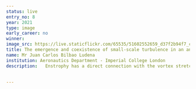 ```yaml
---
status: live
entry_no: 8
year: 2021
type: image
early_career: no 
winner: 
image_src: https://live.staticflickr.com/65535/51602552659_d37f2b94f7_c_d.jpg
title: The emergence and coexistence of small-scale turbulence in an anisotropic and inhomogeneous flow
name: Mr Juan Carlos Bilbao Ludena
institution: Aeronautics Department - Imperial College London
description:   Enstrophy has a direct connection with the vortex stretching process that takes part during the energy cascade process and where dissipation finally occurs in turbulent flows. This quantity has been investigated mainly in Homogeneous Isotropic Turbulence flows. The two pictures represent the spatial topological evolution of the transport of fluctuating enstrophy by turbulent fluctuations (pink contour with a value of 650) immersed around the largest scales possible in the present anisotropic flow (represented by the Q-criterion value of 2) and enables to see exactly how this quantity emergence right after transition occurs and also its short-lived but intense interaction. This simulation has been achieved employing Archer2 and this has enabled us to achieve the required small-scale resolution needed for accuracy. The new knowledge about this quantity will enable us to improve turbulence modeling particularly in complicated geometry settings and thus accelerate industrial processes.
 
  
---
```


